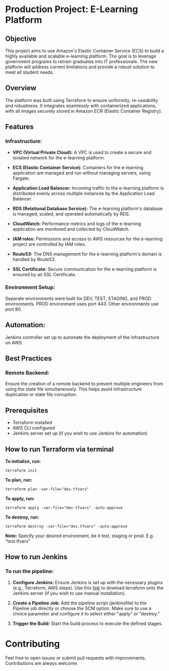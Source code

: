 # Production Project: E-Learning Platform

## Objective
This project aims to use Amazon's Elastic Container Service (ECS) to build a highly available and scalable e-learning platform. The goal is to leverage government programs to retrain graduates into IT professionals. The new platform will address current limitations and provide a robust solution to meet all student needs.

## Overview
The platform was built using Terraform to ensure uniformity, re-useability and robustness. It integrates seamlessly with containerized applications, with all images securely stored in Amazon ECR (Elastic Container Registry).

## Features
### Infrastructure:
- **VPC (Virtual Private Cloud):** A VPC is used to create a secure and isolated
network for the e-learning platform.

- **ECS (Elastic Container Service):** Containers for the e-learning application
are managed and run without managing servers, using Fargate.

- **Application Load Balancer:** Incoming traffic to the e-learning platform is distributed evenly across multiple instances by the Application Load Balancer.

- **RDS (Relational Database Service):** The e-learning platform's database is managed, scaled, and operated automatically by RDS.

- **CloudWatch:** Performance metrics and logs of the e-learning application are monitored and collected by CloudWatch.

- **IAM roles:** Permissions and access to AWS resources for the e-learning project are controlled by IAM roles.

- **Route53:** The DNS management for the e-learning platform's domain is handled by Route53.

- **SSL Certificate:** Secure communication for the e-learning platform is ensured by an SSL Certificate.


### Environment Setup:
Separate environments were built for DEV, TEST, STAGING, and PROD environments.
PROD environment uses port 443.
Other environments use port 80.

## Automation:
Jenkins controller set up to automate the deployment of the infrastructure on AWS


## Best Practices
### Remote Backend:
Ensure the creation of a remote backend to prevent multiple engineers from using the state file simultaneously. This helps avoid infrastructure duplication or state file corruption.

## Prerequisites
- Terraform installed
- AWS CLI configured
- Jenkins server set up (if you wish to use Jenkins for automation)

## How to run Terraform via terminal
**To initialize, run:**
```
terraform init
```

**To plan, run:**
```
terraform plan -var-file="dev.tfvars" 
```

**To apply, run:**
```
terraform apply -var-file="dev.tfvars" -auto-approve
```

**To destroy, run:** 
```
terraform destroy -var-file="dev.tfvars" -auto-approve
```

**Note:** Specify your desired environment, be it test, staging or prod. E.g. "test.tfvars"


## How to run Jenkins
### To run the pipeline:

1. **Configure Jenkins:** Ensure Jenkins is set up with the necessary plugins (e.g., Terraform, AWS steps). Use this [link](https://developer.hashicorp.com/terraform/install?product_intent=terraform) to dowload terraform onto the Jenkins server (if you wish to use manual installation).

2. **Create a Pipeline Job:** Add the pipeline script (jenkinsfile) to the Pipeline job directly or choose the SCM option. Make sure to use a choice parameter and configure it to select either "apply" or "destroy."

3. **Trigger the Build:** Start the build process to execute the defined stages.


# Contributing
Feel free to open issues or submit pull requests with improvements. Contributions are always welcome.

